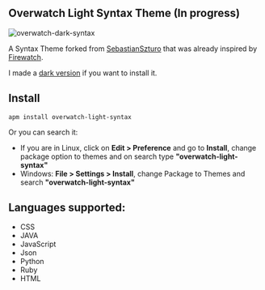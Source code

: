 ## Overwatch Light Syntax Theme (In progress)

![overwatch-dark-syntax](https://raw.githubusercontent.com/nektwar/overwatch-light-syntax/master/screenshot.png)

A Syntax Theme forked from [SebastianSzturo](https://github.com/SebastianSzturo/firewatch-syntax) that was already inspired by [Firewatch](http://www.firewatchgame.com/).

I made a [dark version](https://atom.io/themes/overwatch-dark-syntax) if you want to install it.

## Install

```
apm install overwatch-light-syntax
```
Or you can search it:
* If you are in Linux, click on **Edit > Preference** and go to **Install**, change package option to themes and on search type **"overwatch-light-syntax"**
* Windows: **File > Settings > Install**, change Package to Themes and search **"overwatch-light-syntax"**

## Languages supported:
* CSS
* JAVA
* JavaScript
* Json
* Python
* Ruby
* HTML
